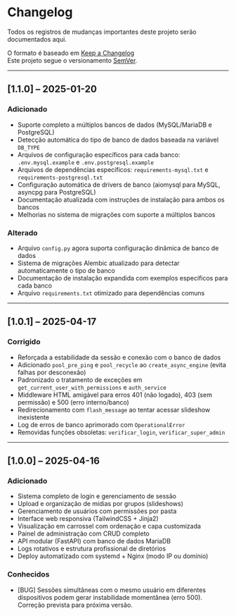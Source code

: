# Changelog

Todos os registros de mudanças importantes deste projeto serão documentados aqui.

O formato é baseado em [Keep a Changelog](https://keepachangelog.com/pt-BR/1.0.0/)  
Este projeto segue o versionamento [SemVer](https://semver.org/lang/pt-BR/).

---

## [1.1.0] – 2025-01-20

### Adicionado
- Suporte completo a múltiplos bancos de dados (MySQL/MariaDB e PostgreSQL)
- Detecção automática do tipo de banco de dados baseada na variável `DB_TYPE`
- Arquivos de configuração específicos para cada banco: `.env.mysql.example` e `.env.postgresql.example`
- Arquivos de dependências específicos: `requirements-mysql.txt` e `requirements-postgresql.txt`
- Configuração automática de drivers de banco (aiomysql para MySQL, asyncpg para PostgreSQL)
- Documentação atualizada com instruções de instalação para ambos os bancos
- Melhorias no sistema de migrações com suporte a múltiplos bancos

### Alterado
- Arquivo `config.py` agora suporta configuração dinâmica de banco de dados
- Sistema de migrações Alembic atualizado para detectar automaticamente o tipo de banco
- Documentação de instalação expandida com exemplos específicos para cada banco
- Arquivo `requirements.txt` otimizado para dependências comuns

---

## [1.0.1] – 2025-04-17

### Corrigido
- Reforçada a estabilidade da sessão e conexão com o banco de dados
- Adicionado `pool_pre_ping` e `pool_recycle` ao `create_async_engine` (evita falhas por desconexão)
- Padronizado o tratamento de exceções em `get_current_user_with_permissions` e `auth_service`
- Middleware HTML amigável para erros 401 (não logado), 403 (sem permissão) e 500 (erro interno/banco)
- Redirecionamento com `flash_message` ao tentar acessar slideshow inexistente
- Log de erros de banco aprimorado com `OperationalError`
- Removidas funções obsoletas: `verificar_login`, `verificar_super_admin`

---

## [1.0.0] – 2025-04-16

### Adicionado
- Sistema completo de login e gerenciamento de sessão
- Upload e organização de mídias por grupos (slideshows)
- Gerenciamento de usuários com permissões por pasta
- Interface web responsiva (TailwindCSS + Jinja2)
- Visualização em carrossel com ordenação e capa customizada
- Painel de administração com CRUD completo
- API modular (FastAPI) com banco de dados MariaDB
- Logs rotativos e estrutura profissional de diretórios
- Deploy automatizado com systemd + Nginx (modo IP ou domínio)

### Conhecidos
- [BUG] Sessões simultâneas com o mesmo usuário em diferentes dispositivos podem gerar instabilidade momentânea (erro 500). Correção prevista para próxima versão.
